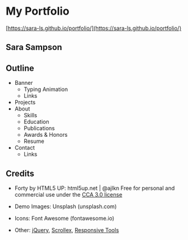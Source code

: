 # My Portfolio

[https://sara-ls.github.io/portfolio/](https://sara-ls.github.io/portfolio/)

## Sara Sampson

## Outline

* Banner
  * Typing Animation
  * Links
* Projects
* About
  * Skills
  * Education
  * Publications
  * Awards & Honors
  * Resume
* Contact
  * Links

## Credits

* Forty by HTML5 UP:
html5up.net | @ajlkn
Free for personal and commercial use under the [CCA 3.0 license](html5up.net/license)

* Demo Images: Unsplash (unsplash.com)

* Icons: Font Awesome (fontawesome.io)

* Other: [jQuery](jquery.com), [Scrollex](github.com/ajlkn/jquery.scrollex), [Responsive Tools](github.com/ajlkn/responsive-tools)
